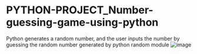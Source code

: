 # PYTHON-PROJECT_Number-guessing-game-using-python
Python generates a random number, and the user inputs the number by guessing the random number generated by python random module
![image](https://github.com/user-attachments/assets/3f7af998-1217-40dd-8a9e-fba96a5d6035)
